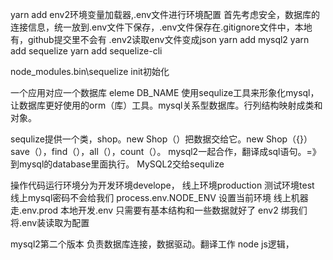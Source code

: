 yarn add  env2环境变量加载器,.env文件进行环境配置
首先考虑安全，数据库的连接信息，统一放到.env文件下保存，.env文件保存在.gitignore文件中，本地有，github提交里不会有   .env2读取env文件变成json
yarn add  mysql2
yarn add sequelize
yarn add sequelize-cli

node_modules\.bin\sequelize init初始化



一个应用对应一个数据库 eleme DB_NAME
使用sequlize工具来形象化mysql，让数据库更好使用的orm（库）工具。mysql关系型数据库。行列结构映射成类和对象。

sequlize提供一个类，shop。new Shop（）把数据交给它。new Shop（{}）
save（），find（），all（），count（）。
mysql2一起合作，翻译成sql语句。=》到mysql的database里面执行。
MySQL2交给sequlize


操作代码运行环境分为开发环境develope， 线上环境production 测试环境test  线上mysql密码不会给我们
process.env.NODE_ENV 设置当前环境
线上机器走.env.prod
本地开发.env 只需要有基本结构和一些数据就好了
env2 绑我们将.env装读取为配置



mysql2第二个版本 负责数据库连接，数据驱动。翻译工作
node js逻辑，